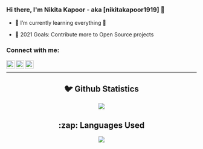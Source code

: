### Hi there, I'm Nikita Kapoor - aka [nikitakapoor1919] 👋
<!-- [website] -->
- 🌱 I’m currently learning everything 🤣
<!-- - 👯 I’m looking to collaborate with other content creators -->
- 🥅 2021 Goals: Contribute more to Open Source projects
<!-- - ⚡ Fun fact: I love to draw and play guitar / drums -->

### Connect with me:

[<img align="left" alt="nikitakapoor1919 | YouTube" width="22px" src="https://cdn.exclaimer.com/Handbook%20Images/youtube-icon_24x24.png?_ga=2.92812701.1416856171.1615203982-886522352.1615203982" />][youtube]
[<img align="left" alt="nikitakapoor1919 | Twitter" width="22px" src="https://cdn.exclaimer.com/Handbook%20Images/twitter-icon_square_24x24.png?_ga=2.92812701.1416856171.1615203982-886522352.1615203982" />][twitter]
[<img align="left" alt="nikitakapoor1919 | LinkedIn" width="22px" src="https://cdn.exclaimer.com/Handbook%20Images/linkedin-icon_32x32.png?_ga=2.25629117.1416856171.1615203982-886522352.1615203982" />][linkedin]

<br />

---
<h2 align="center">🐦 Github Statistics </h2>
<p align="center">
<img src="https://github-readme-stats-codestackr.vercel.app/api?username=nikitakapoor1919&show_icons=true&hide_border=true">
</p>
 
 
<h2 align="center">:zap: Languages Used </h2>
<p align="center">
<img src="https://github-readme-stats.vercel.app/api/top-langs/?username=nikitakapoor1919&layout=compact&bg_color=ffffff&text_color=333333">
</p>
<br/>

<!-- [website]:  -->
[twitter]: https://twitter.com/nikitakapoor_19
[youtube]: https://www.youtube.com/channel/UCsV0i-gtBA2C0S_JVlEu0mw
[linkedin]: https://www.linkedin.com/in/nikita-kapoor-609813190
